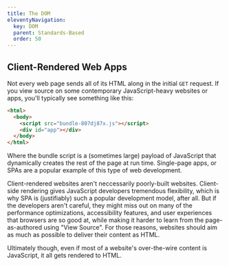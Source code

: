 ```yaml
---
title: The DOM
eleventyNavigation:
  key: DOM
  parent: Standards-Based
  order: 50
---
```


## Client-Rendered Web Apps

Not every web page sends all of its HTML along in the initial `GET` request. If you view source on some contemporary JavaScript-heavy websites or apps, you'll typically see something like this:

```html
<html>
  <body>
    <script src="bundle-807dj87x.js"></script>
    <div id="app"></div>
  </body>
</html>
```

Where the bundle script is a (sometimes large) payload of JavaScript that dynamically creates the rest of the page at run time. Single-page apps, or <abbr>SPA</abbr>s are a popular example of this type of web development.


Client-rendered websites aren't neccessarily poorly-built websites. Client-side rendering gives JavaScript developers tremendous flexibility, which is why SPA is (justifiably) such a popular development model, after all. But if the developers aren't careful, they might miss out on many of the performance optimizations, accessibility features, and user experiences that browsers are so good at, while making it harder to learn from the page-as-authored using "View Source".
For those reasons, websites should aim as much as possible to deliver their content as <abbr>HTML</abbr>.

Ultimately though, even if most of a website's over-the-wire content is JavaScript, it all gets rendered to HTML.
